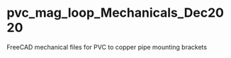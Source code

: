 # pvc_mag_loop_Mechanicals_Dec2020
FreeCAD mechanical files for PVC to copper pipe mounting brackets
